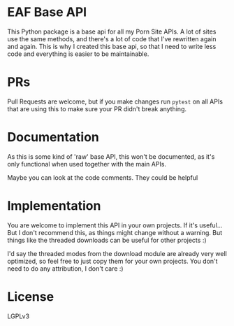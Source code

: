 # EAF Base API

This Python package is a base api for all my Porn Site APIs. A lot of sites use the same methods, and
there's a lot of code that I've rewritten again and again. This is why I created this base api, so that 
I need to write less code and everything is easier to be maintainable. 

# PRs
Pull Requests are welcome, but if you make changes run `pytest` on all APIs that are using this to make sure your
PR didn't break anything.

# Documentation

As this is some kind of 'raw' base API, this won't be documented, as it's only functional when used together
with the main APIs. 

Maybe you can look at the code comments. They could be helpful

# Implementation
You are welcome to implement this API in your own projects. If it's useful... But I don't recommend this, as things
might change without a warning. But things like the threaded downloads can be useful for other projects :) 

I'd say the threaded modes from the download module are already very well optimized, so feel free to just copy them
for your own projects. You don't need to do any attribution, I don't care :) 


# License

LGPLv3